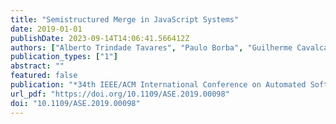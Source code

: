 ```yaml
---
title: "Semistructured Merge in JavaScript Systems"
date: 2019-01-01
publishDate: 2023-09-14T14:06:41.566412Z
authors: ["Alberto Trindade Tavares", "Paulo Borba", "Guilherme Cavalcanti", "Sérgio Soares"]
publication_types: ["1"]
abstract: ""
featured: false
publication: "*34th IEEE/ACM International Conference on Automated Software Engineering, ASE 2019, San Diego, CA, USA, November 11-15, 2019*"
url_pdf: "https://doi.org/10.1109/ASE.2019.00098"
doi: "10.1109/ASE.2019.00098"
---
```


